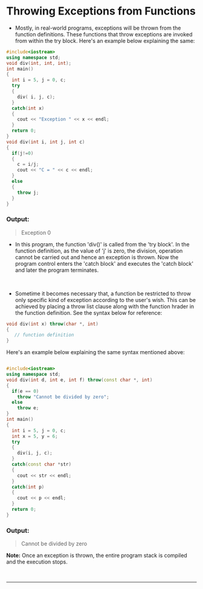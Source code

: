 # Throwing Exceptions from Functions

- Mostly, in real-world programs, exceptions will be thrown from the function definitions. These functions that throw exceptions are invoked from within the try block. Here's an example below explaining the same:

```C++
#include<iostream>
using namespace std;
void div(int, int, int);
int main()
{
  int i = 5, j = 0, c;
  try
  {
    div( i, j, c);
  }
  catch(int x)
  {
    cout << "Exception " << x << endl;
  }
  return 0;
}
void div(int i, int j, int c)
{
  if(j!=0)
  {
    c = i/j;
    cout << "C = " << c << endl;
  }
  else
  {
    throw j;
  }
}

```
### Output:

> Exception 0  

- In this program, the function 'div()' is called from the 'try block'. In the function definition, as the value of 'j' is zero, the division, operation cannot be carried out and hence an exception is thrown. Now the program control enters the 'catch block' and executes the 'catch block' and later the program terminates.

<br />

- Sometime it becomes necessary that, a function be restricted to throw only specific kind of exception according to the user's wish. This can be  achieved by placing a throw list clause along with the function hrader in the function definition. See the syntax below for reference:

```C++
void div(int x) throw(char *, int)
{
   // function definition
}

```

Here's an example below explaining the same syntax mentioned above:


```C++

#include<iostream>
using namespace std;
void div(int d, int e, int f) throw(const char *, int)
{
  if(e == 0)
    throw "Cannot be divided by zero";
  else
    throw e;
}
int main()
{
  int i = 5, j = 0, c;
  int x = 5, y = 6;
  try
  {
    div(i, j, c);
  }
  catch(const char *str)
  {
    cout << str << endl;
  }
  catch(int p)
  {
    cout << p << endl;
  }
  return 0;
}

```

### Output:

> Cannot be divided by zero  

__Note:__ Once an exception is thrown, the entire program stack is compiled and the execution stops.

<br />

---

